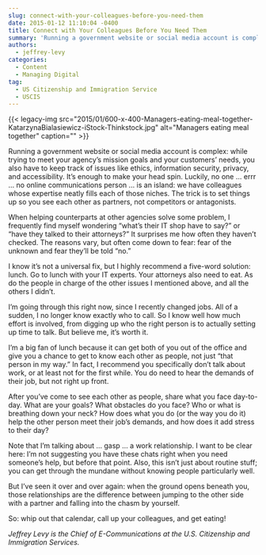 ```yaml
---
slug: connect-with-your-colleagues-before-you-need-them
date: 2015-01-12 11:10:04 -0400
title: Connect with Your Colleagues Before You Need Them
summary: 'Running a government website or social media account is complex: while trying to meet your agency&rsquo;s mission goals and your customers&rsquo; needs, you also have to keep track of issues like ethics, information security, privacy, and accessibility. It&rsquo;s enough to make your head spin. Luckily, no one &hellip; errr &hellip; no online communications person &hellip;'
authors:
  - jeffrey-levy
categories:
  - Content
  - Managing Digital
tag:
  - US Citizenship and Immigration Service
  - USCIS
---
```


{{< legacy-img src="2015/01/600-x-400-Managers-eating-meal-together-KatarzynaBialasiewicz-iStock-Thinkstock.jpg" alt="Managers eating meal together" caption="" >}} 

Running a government website or social media account is complex: while trying to meet your agency’s mission goals and your customers’ needs, you also have to keep track of issues like ethics, information security, privacy, and accessibility. It’s enough to make your head spin. Luckily, no one … errr … no online communications person … is an island: we have colleagues whose expertise neatly fills each of those niches. The trick is to set things up so you see each other as partners, not competitors or antagonists.

When helping counterparts at other agencies solve some problem, I frequently find myself wondering “what’s their IT shop have to say?” or “have they talked to their attorneys?” It surprises me how often they haven’t checked. The reasons vary, but often come down to fear: fear of the unknown and fear they’ll be told “no.”

I know it’s not a universal fix, but I highly recommend a five-word solution: lunch. Go to lunch with your IT experts. Your attorneys also need to eat. As do the people in charge of the other issues I mentioned above, and all the others I didn’t.

I’m going through this right now, since I recently changed jobs. All of a sudden, I no longer know exactly who to call. So I know well how much effort is involved, from digging up who the right person is to actually setting up time to talk. But believe me, it’s worth it.

I’m a big fan of lunch because it can get both of you out of the office and give you a chance to get to know each other as people, not just “that person in my way.” In fact, I recommend you specifically don’t talk about work, or at least not for the first while. You do need to hear the demands of their job, but not right up front.

After you’ve come to see each other as people, share what you face day-to-day. What are your goals? What obstacles do you face? Who or what is breathing down your neck? How does what you do (or the way you do it) help the other person meet their job’s demands, and how does it add stress to their day?

Note that I’m talking about … gasp … a work relationship. I want to be clear here: I’m not suggesting you have these chats right when you need someone’s help, but before that point. Also, this isn’t just about routine stuff; you can get through the mundane without knowing people particularly well.

But I’ve seen it over and over again: when the ground opens beneath you, those relationships are the difference between jumping to the other side with a partner and falling into the chasm by yourself.

So: whip out that calendar, call up your colleagues, and get eating!

_Jeffrey Levy is the Chief of E-Communications at the U.S. Citizenship and Immigration Services._
